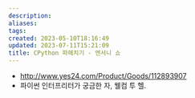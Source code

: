 ```yaml
---
description:
aliases: 
tags: 
created: 2023-05-10T18:16:49
updated: 2023-07-11T15:21:09
title: CPython 파헤치기 - 엔서니 쇼
---
```

- http://www.yes24.com/Product/Goods/112893907
- 파이썬 인터프리터가 궁금한 자, 웰컴 투 헬.